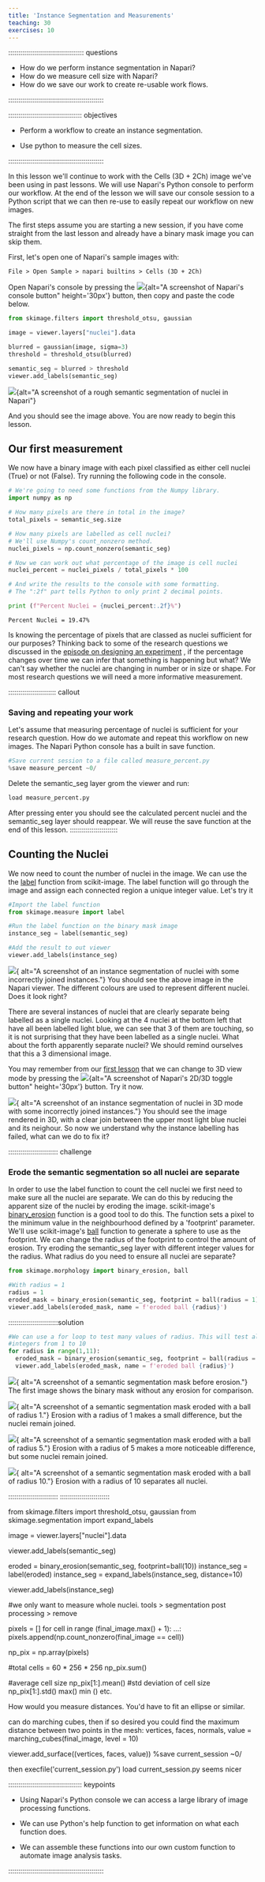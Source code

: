 ```yaml
---
title: 'Instance Segmentation and Measurements'
teaching: 30
exercises: 10
---
```


:::::::::::::::::::::::::::::::::::::: questions 

- How do we perform instance segmentation in Napari?
- How do we measure cell size with Napari?
- How do we save our work to create re-usable work flows.

::::::::::::::::::::::::::::::::::::::::::::::::

::::::::::::::::::::::::::::::::::::: objectives

- Perform a workflow to create an instance segmentation.

- Use python to measure the cell sizes.

::::::::::::::::::::::::::::::::::::::::::::::::

In this lesson we'll continue to work with the Cells (3D + 2Ch) image we've
been using in past lessons. We will use Napari's Python console 
to perform our workflow. At the end of the lesson we will save our console
session to a Python script that we can then re-use to easily repeat our
workflow on new images.

The first steps assume you are starting a new session, if you have come 
straight from the last lesson and already have a binary mask image you 
can skip them.

First, let's open one of Napari's sample images with:

`File > Open Sample > napari builtins > Cells (3D + 2Ch)`

Open Napari's console by pressing the ![](
https://raw.githubusercontent.com/napari/napari/main/napari/resources/icons/console.svg
){alt="A screenshot of Napari's console button" height='30px'} button, 
then copy and paste the code below.

```python
from skimage.filters import threshold_otsu, gaussian

image = viewer.layers["nuclei"].data

blurred = gaussian(image, sigma=3)
threshold = threshold_otsu(blurred)

semantic_seg = blurred > threshold
viewer.add_labels(semantic_seg)
```
![](fig/semantic-seg-napari.png){alt="A screenshot of a rough semantic
segmentation of nuclei in Napari"}

And you should see the image above. You are now ready to begin this lesson.

## Our first measurement

We now have a binary image with each pixel classified as either cell nuclei
(True) or not (False). Try running the following code in the console.
 
```python
# We're going to need some functions from the Numpy library.
import numpy as np

# How many pixels are there in total in the image?
total_pixels = semantic_seg.size

# How many pixels are labelled as cell nuclei?
# We'll use Numpy's count_nonzero method.
nuclei_pixels = np.count_nonzero(semantic_seg)

# Now we can work out what percentage of the image is cell nuclei
nuclei_percent = nuclei_pixels / total_pixels * 100

# And write the results to the console with some formatting. 
# The ":2f" part tells Python to only print 2 decimal points.

print (f"Percent Nuclei = {nuclei_percent:.2f}%")

```

```output
Percent Nuclei = 19.47%
```

Is knowing the percentage of pixels that are classed as nuclei sufficient 
for our purposes? Thinking back to some of the research questions 
we discussed in the [episode on designing an experiment](
designing-a-light-microscopy-experiment.md#define-your-research-question)
, if the percentage changes over time we can infer that something is 
happening but what? We can't say whether the nuclei are changing in
number or in size or shape. For most research questions we will need a more
informative measurement.

:::::::::::::::::::::::: callout

### Saving and repeating your work

Let's assume that measuring percentage of nuclei is sufficient for your
research question. How do we automate and repeat this workflow on new 
images. The Napari Python console has a built in save function. 
```python
#Save current session to a file called measure_percent.py
%save measure_percent ~0/
```
Delete the semantic_seg layer grom the viewer and run:
```python
load measure_percent.py
```
After pressing enter you should see the calculated percent nuclei and 
the semantic_seg layer should reappear. We will reuse the save function 
at the end of this lesson.
::::::::::::::::::::::::

## Counting the Nuclei

We now need to count the number of nuclei in the image. We can use the
the [label](
https://scikit-image.org/docs/stable/api/skimage.measure.html#skimage.measure.label)
function from scikit-image. The label function will go through the image
and assign each connected region a unique integer value. Let's try it

```python
#Import the label function
from skimage.measure import label

#Run the label function on the binary mask image
instance_seg = label(semantic_seg)

#Add the result to out viewer
viewer.add_labels(instance_seg)
```
![](fig/instance_segmentation_wrong.png){
alt="A screenshot of an instance segmentation of nuclei with some 
incorrectly joined instances."}
You should see the above image in the Napari viewer. The different colours
are used to represent different nuclei. Does it look right? 

There are several instances of nuclei that are clearly separate being
labelled as a single nuclei. Looking at the 4 nuclei at the bottom left that have all been labelled light blue, we can see that 3 of them are touching,
 so it is not surprising that they have been labelled as a single nuclei.
What about the forth apparently separate nuclei? We should remind ourselves
that this a 3 dimensional image. 
 
You may remember from our [first lesson](imaging-software.html#d3d) that 
we can change to 3D view mode by pressing the ![](
https://raw.githubusercontent.com/napari/napari/main/napari/resources/icons/2D.svg
){alt="A screenshot of Napari's 2D/3D toggle button" height='30px'} button.
Try it now.

![](fig/instance_segmentation_wrong3d.png){
alt="A screenshot of an instance segmentation of nuclei in 3D mode with some 
incorrectly joined instances."}
You should see the image rendered in 3D, with a clear join between the 
upper most light blue nuclei and its neighour. So now we understand why the
instance labelling has failed, what can we do to fix it?

::::::::::::::::::::::::: challenge

### Erode the semantic segmentation so all nuclei are separate
In order to use the label function to count the cell nuclei we first need
to make sure all the nuclei are separate. We can do this by reducing the
apparent size of the nuclei by eroding the image. scikit-image's 
[binary_erosion](
https://scikit-image.org/docs/stable/api/skimage.morphology.html#skimage.morphology.binary_erosion) 
function is a good tool to do this. The function sets a pixel to the 
minimum value in the neighbourhood defined by a 'footprint' parameter.
We'll use scikit-image's [ball](
https://scikit-image.org/docs/stable/api/skimage.morphology.html#skimage.morphology.ball) 
function to generate a sphere to use as the footprint. We can change
the radius of the footprint to control the amount of erosion. Try eroding 
the semantic_seg layer with different integer values for the radius. 
What radius do you need to ensure all nuclei are separate?

```python
from skimage.morphology import binary_erosion, ball

#With radius = 1
radius = 1
eroded_mask = binary_erosion(semantic_seg, footprint = ball(radius = 1))
viewer.add_labels(eroded_mask, name = f'eroded ball {radius}')
```

:::::::::::::::::::::::::solution

```python
#We can use a for loop to test many values of radius. This will test all
#integers from 1 to 10
for radius in range(1,11):
  eroded_mask = binary_erosion(semantic_seg, footprint = ball(radius = 1))
  viewer.add_labels(eroded_mask, name = f'eroded ball {radius}')

```

![](fig/binary_mask_no_erosion.png){
alt="A screenshot of a semantic segmentation mask before erosion."}
The first image shows the binary mask without any erosion for comparison.

![](fig/binary_mask_erosion_1.png){
alt="A screenshot of a semantic segmentation mask eroded with a ball of 
radius 1."}
Erosion with a radius of 1 makes a small difference, but the nuclei remain 
joined. 

![](fig/binary_mask_erosion_5.png){
alt="A screenshot of a semantic segmentation mask eroded with a ball of 
radius 5."}
Erosion with a radius of 5 makes a more noticeable difference, 
but some nuclei remain joined. 

![](fig/binary_mask_erosion_10.png){
alt="A screenshot of a semantic segmentation mask eroded with a ball of 
radius 10."}
Erosion with a radius of 10 separates all nuclei.


:::::::::::::::::::::::::
:::::::::::::::::::::::::

from skimage.filters import threshold_otsu, gaussian
from skimage.segmentation import expand_labels

image = viewer.layers["nuclei"].data


viewer.add_labels(semantic_seg)

eroded = binary_erosion(semantic_seg, footprint=ball(10))
instance_seg = label(eroded)
instance_seg = expand_labels(instance_seg, distance=10)

viewer.add_labels(instance_seg)

#we only want to measure whole nuclei. 
tools > segmentation post processing > remove 

pixels = []
for cell in range (final_image.max() + 1):
    ...:     pixels.append(np.count_nonzero(final_image == cell))

np_pix = np.array(pixels)

#total cells = 60 * 256 * 256
np_pix.sum()

#average cell size
np_pix[1:].mean()
#std deviation of cell size
np_pix[1:].std()
max() min () etc.

How would you measure distances. You'd have to fit an ellipse or similar.

can do marching cubes, then if so desired you could find the maximum distance between two points in the mesh:
vertices, faces, normals, value = marching_cubes(final_image, level = 10)

viewer.add_surface((vertices, faces, value))
%save current_session ~0/

then 
execfile('current_session.py')
load current_session.py seems nicer

::::::::::::::::::::::::::::::::::::: keypoints 

- Using Napari's Python console we can access a large library of image processing functions.

- We can use Python's help function to get information on what each function does.

- We can assemble these functions into our own custom function to automate image analysis tasks.

::::::::::::::::::::::::::::::::::::::::::::::::

